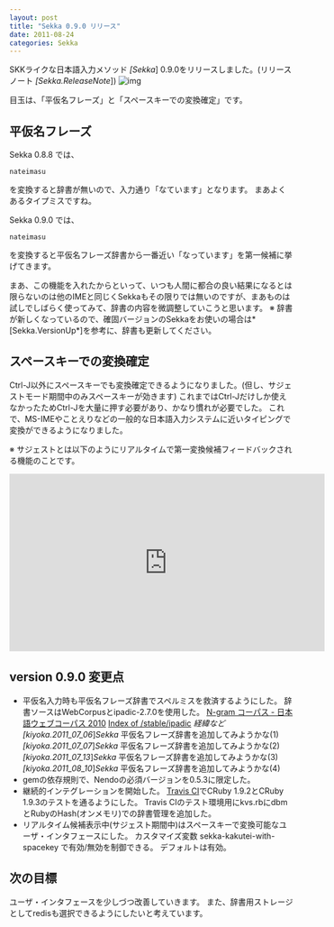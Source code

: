```yaml
---
layout: post
title: "Sekka 0.9.0 リリース"
date: 2011-08-24
categories: Sekka
---
```

SKKライクな日本語入力メソッド *[Sekka*] 0.9.0をリリースしました。(リリースノート *[Sekka.ReleaseNote*])
 ![img](http://mrg.bz/NbpKsE)

目玉は、「平仮名フレーズ」と「スペースキーでの変換確定」です。

## 平仮名フレーズ
Sekka 0.8.8 では、
```
nateimasu
```
を変換すると辞書が無いので、入力通り「なています」となります。
まあよくあるタイプミスですね。

Sekka 0.9.0 では、
```
nateimasu
```
を変換すると平仮名フレーズ辞書から一番近い「なっています」を第一候補に挙げてきます。

まあ、この機能を入れたからといって、いつも人間に都合の良い結果になるとは限らないのは他のIMEと同じくSekkaもその限りでは無いのですが、まあものは試しでしばらく使ってみて、辞書の内容を微調整していこうと思います。
※ 辞書が新しくなっているので、確固バージョンのSekkaをお使いの場合は*[Sekka.VersionUp*]を参考に、辞書も更新してください。

## スペースキーでの変換確定
Ctrl-J以外にスペースキーでも変換確定できるようになりました。(但し、サジェストモード期間中のみスペースキーが効きます)
これまではCtrl-Jだけしか使えなかったためCtrl-Jを大量に押す必要があり、かなり慣れが必要でした。
これで、MS-IMEやことえりなどの一般的な日本語入力システムに近いタイピングで変換ができるようになりました。

※ サジェストとは以下のようにリアルタイムで第一変換候補フィードバックされる機能のことです。
 <iframe width="560" height="315" src="https://www.youtube.com/embed/xVgO1JoOKAs" frameborder="0" allowfullscreen></iframe>

## version 0.9.0 変更点
- 平仮名入力時も平仮名フレーズ辞書でスペルミスを救済するようにした。
 辞書ソースはWebCorpusとipadic-2.7.0を使用した。
  [N-gram コーパス - 日本語ウェブコーパス 2010](http://s-yata.jp/corpus/nwc2010/ngrams/)
  [Index of /stable/ipadic](http://chasen.aist-nara.ac.jp/stable/ipadic/)
  *経緯など*
   *[kiyoka.2011_07_06*]*Sekka* 平仮名フレーズ辞書を追加してみようかな(1)
   *[kiyoka.2011_07_07*]*Sekka* 平仮名フレーズ辞書を追加してみようかな(2)
   *[kiyoka.2011_07_13*]*Sekka* 平仮名フレーズ辞書を追加してみようかな(3)
   *[kiyoka.2011_08_10*]*Sekka* 平仮名フレーズ辞書を追加してみようかな(4)
- gemの依存規則で、Nendoの必須バージョンを0.5.3に限定した。
- 継続的インテグレーションを開始した。
  [Travis CI](http://travis-ci.org/)でCRuby 1.9.2とCRuby 1.9.3のテストを通るようにした。
  Travis CIのテスト環境用にkvs.rbにdbmとRubyのHash(オンメモリ)での辞書管理を追加した。
- リアルタイム候補表示中(サジェスト期間中)はスペースキーで変換可能なユーザ・インタフェースにした。
 カスタマイズ変数 sekka-kakutei-with-spacekey で有効/無効を制御できる。
 デフォルトは有効。

## 次の目標
ユーザ・インタフェースを少しづつ改善していきます。
また、辞書用ストレージとしてredisも選択できるようにしたいと考えています。
